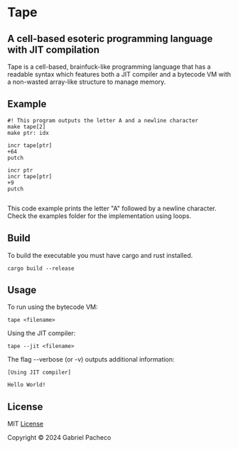 # Tape

## A cell-based esoteric programming language with JIT compilation
Tape is a cell-based, brainfuck-like programming language that has a readable syntax which features both a JIT compiler and a bytecode VM with a non-wasted array-like structure to manage memory.

## Example

```
#! This program outputs the letter A and a newline character
make tape[2]
make ptr: idx

incr tape[ptr]
+64
putch

incr ptr
incr tape[ptr]
+9
putch
    
```

This code example prints the letter "A" followed by a newline character. Check the examples folder for the implementation using loops.

## Build
To build the executable you must have cargo and rust installed.

```
cargo build --release
```

## Usage
To run using the bytecode VM:

```tape <filename> ```

Using the JIT compiler:

```tape --jit <filename> ```

The flag --verbose (or -v) outputs additional information:
```
[Using JIT compiler]

Hello World!
 ```

## License
MIT [License](LICENSE)

Copyright © 2024 Gabriel Pacheco

